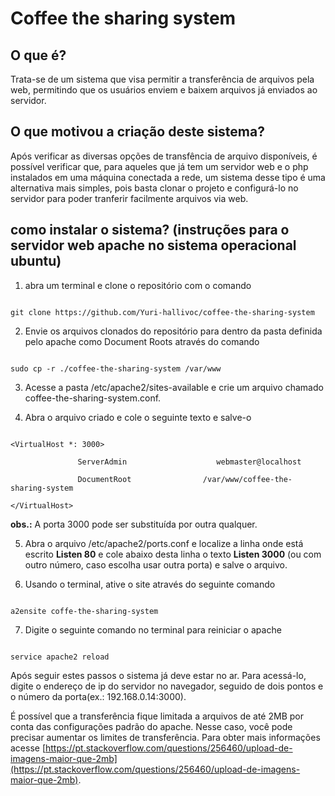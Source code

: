 # Coffee the sharing system

## O que é?


Trata-se de um sistema que visa permitir a transferência de arquivos pela web, permitindo que os usuários enviem
e baixem arquivos já enviados ao servidor.


## O que  motivou a criação deste sistema?


Após verificar as diversas opções de transfência de arquivo disponíveis, é possível verificar que,
para aqueles que já tem um servidor web e o php instalados em uma máquina conectada a rede, um sistema 
desse tipo é uma alternativa mais simples, pois basta clonar o projeto e configurá-lo no servidor para poder
tranferir facilmente arquivos via web.


## como instalar o sistema? (instruções para o servidor web apache no sistema operacional ubuntu)


1. abra um terminal e clone o repositório com o comando

~~~shell

git clone https://github.com/Yuri-hallivoc/coffee-the-sharing-system

~~~

2. Envie os arquivos clonados do repositório para dentro da pasta definida pelo apache como Document Roots
através do comando

~~~shell

sudo cp -r ./coffee-the-sharing-system /var/www

~~~

3. Acesse a pasta /etc/apache2/sites-available e crie um arquivo chamado coffee-the-sharing-system.conf.

4. Abra o arquivo criado e cole o seguinte texto e salve-o

~~~

<VirtualHost *: 3000>

               ServerAdmin                    webmaster@localhost

               DocumentRoot                /var/www/coffee-the-sharing-system

</VirtualHost>

~~~

**obs.:** A porta 3000 pode ser substituída por outra qualquer.

5. Abra o arquivo /etc/apache2/ports.conf e localize a linha onde está escrito **Listen 80**
e cole abaixo desta linha o texto **Listen 3000** (ou com outro número, caso escolha usar outra
porta) e salve o arquivo.

6. Usando o terminal, ative o site através do seguinte comando

~~~shell

a2ensite coffe-the-sharing-system

~~~

7. Digite o seguinte comando no terminal para reiniciar o apache

~~~shell

service apache2 reload

~~~

Após seguir estes passos o sistema já deve estar no ar. Para acessá-lo, digite o endereço
de ip do servidor no navegador, seguido de dois pontos e o número da porta(ex.: 192.168.0.14:3000).

É possível que a transferência fique limitada a arquivos de até 2MB por conta das configurações padrão
do apache. Nesse caso, você pode precisar aumentar os limites de transferência. Para obter mais informações
acesse [https://pt.stackoverflow.com/questions/256460/upload-de-imagens-maior-que-2mb](https://pt.stackoverflow.com/questions/256460/upload-de-imagens-maior-que-2mb).